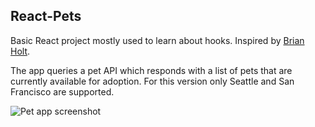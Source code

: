 ## React-Pets

Basic React project mostly used to learn about hooks. Inspired by <a href="https://github.com/btholt">Brian Holt</a>.

The app queries a pet API which responds with a list of pets that are currently available for adoption. For this version only Seattle and San Francisco are supported.

![Pet app screenshot](https://i.imgur.com/1beBOWz.png)
